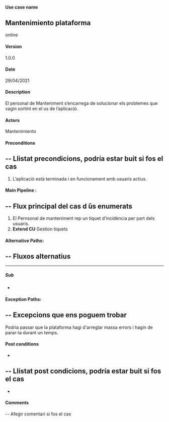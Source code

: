#### Use case name
Mantenimiento plataforma
-
online
#### Version
1.0.0
#### Date
29/04/2021
#### Description
El personal de Manteniment s’encarrega de solucionar els problemes que vagin sortint en el us de l’aplicació.
#### Actors
Mantenimiento
#### Preconditions
--
Llistat precondicions, podría
estar buit si fos el cas
--
1. L’aplicació està terminada i en funcionament amb usuaris actius.
 
 
#### Main Pipeline :
--
Flux principal del cas d ́ús enumerats
--
1. El Pernsonal de manteniment rep un tiquet d’incidència per part dels usuaris.
2. **Extend CU** Gestion tiquets
#### Alternative Paths:
--
Fluxos alternatius
--
---
##### Sub
-
#### Exception Paths:
--
Excepcions que ens poguem trobar
--
Podria passar que la plataforma hagi d'arreglar massa errors i hagin de parar-la durant un temps. 
#### Post conditions
-
--
Llistat post condicions, podría estar buit si fos el cas
--
-
#### Comments
--
Afegir comentari si fos el cas
